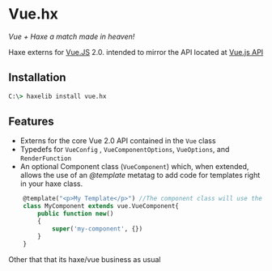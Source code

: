 # Vue.hx

*Vue + Haxe a match made in heaven!*

Haxe externs for [Vue.JS](https://vuejs.org/ "Vue.js Homepage") 2.0. intended to mirror the API located at [Vue.js API](https://vuejs.org/api/)

## Installation
```cmd
C:\> haxelib install vue.hx
```

## Features

+ Externs for the core Vue 2.0 API contained in the ```Vue``` class 
+ Typedefs for ```VueConfig``` , ```VueComponentOptions```, ```VueOptions```, and ```RenderFunction```
+ An optional Component class (```VueComponent```) which, when extended, allows the use of an *@template* metatag to add code for templates right in your haxe class. 
```haxe
    @template("<p>My Template</p>") //The component class will use the first @template for the template
    class MyComponent extends vue.VueComponent{
        public function new()
        {
            super('my-component', {})
        }
    }
``` 

Other that that its haxe/vue business as usual